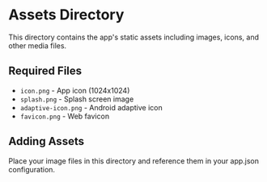# Assets Directory

This directory contains the app's static assets including images, icons, and other media files.

## Required Files

- `icon.png` - App icon (1024x1024)
- `splash.png` - Splash screen image
- `adaptive-icon.png` - Android adaptive icon
- `favicon.png` - Web favicon

## Adding Assets

Place your image files in this directory and reference them in your app.json configuration.

